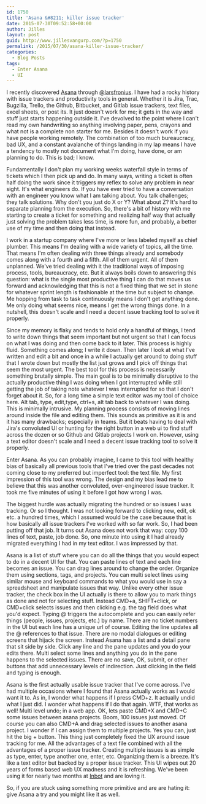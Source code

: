 ```yaml
---
id: 1750
title: 'Asana &#8211; killer issue tracker'
date: 2015-07-30T09:52:58+00:00
author: Jilles
layout: post
guid: http://www.jillesvangurp.com/?p=1750
permalink: /2015/07/30/asana-killer-issue-tracker/
categories:
  - Blog Posts
tags:
  - Enter Asana
  - UI
---
```

I recently discovered <a href="https://asana.com/">Asana</a> through <a href="https://twitter.com/larsfronius">@larsfronius</a>. I have had a rocky history with issue trackers and productivity tools in general. Whether it is Jira, Trac, Bugzilla, Trello, the Github, Bitbucket, and Gitlab issue trackers, text files, excel sheets, or post its. It just doesn't work for me; it gets in the way and stuff just starts happening outside it. I've devolved to the point where I can't read my own handwriting so anything involving paper, pens, crayons and what not is a complete non starter for me. Besides it doesn't work if you have people working remotely. The combination of too much bureaucracy, bad UX, and a constant avalanche of things landing in my lap means I have a tendency to mostly not document what I'm doing, have done, or am planning to do. This is bad; I know. 

Fundamentally I don't plan my working weeks waterfall style in terms of tickets which I then pick up and do. In many ways, writing a ticket is often half doing the work since it triggers my reflex to solve any problem in near sight. It's what engineers do. If you have ever tried to have a conversation with an engineer you know what I am talking about. You talk challenges; they talk solutions. Why don't you just do X or Y? What about Z? It's hard to separate planning from the execution. So, there's a bit of history with me starting to create a ticket for something and realizing half way that actually just solving the problem takes less time, is more fun, and probably, a better use of my time and then doing that instead. 

I work in a startup company where I've more or less labeled myself as chief plumber. This means I'm dealing with a wide variety of topics, all the time. That means I'm often dealing with three things already and somebody comes along with a fourth and a fifth. All of them urgent. All of them unplanned. We've tried dealing with it the traditional ways of imposing process, tools, bureaucracy, etc. But it always boils down to answering this question: what is the single most productive thing I can do that moves us forward and acknowledging that this is not a fixed thing that we set in stone for whatever sprint length is fashionable at the time but subject to change. Me hopping from task to task continuously means I don't get anything done. Me only doing what seems nice, means I get the wrong things done. In a nutshell, this doesn't scale and I need a decent issue tracking tool to solve it properly.

Since my memory is flaky and tends to hold only a handful of things, I tend to write down things that seem important but not urgent so that I can focus on what I was doing and then come back to it later. This process is highly fluid. Something comes along; I write it down. Then later I look at what I've written and edit a bit and once in a while I actually get around to doing stuff that I wrote down but mostly the list just grows and I pick off things that seem the most urgent. The best tool for this process is necessarily something brutally simple. The main goal is to be minimally disruptive to the actually productive thing I was doing when I got interrupted while still getting the job of taking note whatever I was interrupted for so that I don't forget about it. So, for a long time a simple text editor was my tool of choice here. Alt tab, type, edit,type, ctrl+s, alt tab back to whatever I was doing. This is minimally intrusive. My planning process consists of moving lines around inside the file and editing them. This sounds as primitive as it is and it has many drawbacks; especially in teams. But it beats having to deal with Jira's convoluted UI or hunting for the right button in a web ui to find stuff across the dozen or so Github and Gitlab projects I work on. However, using a text editor doesn't scale and I need a decent issue tracking tool to solve it properly.

Enter Asana. As you can probably imagine, I came to this tool with healthy bias of basically all previous tools that I've tried over the past decades not coming close to my preferred but imperfect tool: the text file. My first impression of this tool was wrong. The design and my bias lead me to believe that this was another convoluted, over-engineered issue tracker. It took me five minutes of using it before I got how wrong I was.

The biggest hurdle was actually migrating the hundred or so issues I was tracking. Or so I thought. I was not looking forward to clicking new, edit, ok etc. a hundred times, which I assumed would be the case because that is how basically all issue trackers I've worked with so far work. So, I had been putting off that job. It turns out Asana does not work that way: copy 100 lines of text, paste, job done. So, one minute into using it I had already migrated everything I had in my text editor. I was impressed by that.

Asana is a list of stuff where you can do all the things that you would expect to do in a decent UI for that. You can paste lines of text and each line becomes an issue. You can drag lines around to change the order. Organize them using sections, tags, and projects. You can multi select lines using similar mouse and keyboard commands to what you would use in say a spreadsheet and manipulate issues that way. Unlike every other issue tracker, the check box in the UI actually is there to allow you to mark things as done and not for selecting stuff. Instead CMD+a, SHIFT+click, or CMD+click selects issues and then clicking e.g. the tag field does what you'd expect. Typing @ triggers the autocomplete and you can easily refer things (people, issues, projects, etc.) by name. There are no ticket numbers in the UI but each line has a unique url of course. Editing the line updates all the @ references to that issue. There are no modal dialogues or editing screens that hijack the screen. Instead Asana has a list and a detail pane that sit side by side. Click any line and the pane updates and you do your edits there. Multi select some lines and anything you do in the pane happens to the selected issues. There are no save, OK, submit, or other buttons that add unnecessary levels of indirection. Just clicking in the field and typing is enough.  

Asana is the first actually usable issue tracker that I've come across. I've had multiple occasions where I found that Asana actually works as I would want it to. As in, I wonder what happens if I press CMD+z. It actually undid what I just did. I wonder what happens if I do that again. WTF, that works as well! Multi level undo; in a web app. OK, lets paste CMD+X and CMD+C some issues between asana projects. Boom, 100 issues just moved. Of course you can also CMD+A and drag selected issues to another asana project. I wonder if I can assign them to multiple projects. Yes you can, just hit the big + button. This thing just completely fixed the UX around issue tracking for me. All the advantages of a text file combined with all the advantages of a proper issue tracker. Creating multiple issues is as simple as type, enter, type another one, enter, etc. Organizing them is a breeze. It's like a text editor but backed by a proper issue tracker. This UI wipes out 20 years of forms based web UX madness and it is refreshing. We've been using it for nearly two months at <a href="https://inbot.io">Inbot</a> and are loving it.

So, if you are stuck using something more primitive and are are hating it: give Asana a try and you might like it as well.